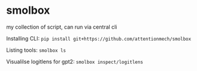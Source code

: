 # smolbox


my collection of script, can run via central cli

Installing CLI:
`pip install git+https://github.com/attentionmech/smolbox`

Listing tools:
`smolbox ls`

Visualilse logitlens for gpt2:
`smolbox inspect/logitlens`
